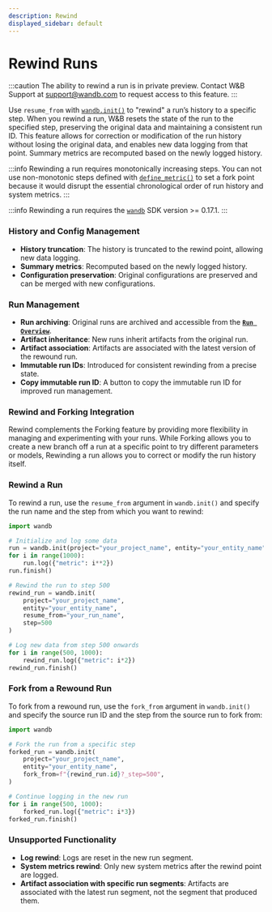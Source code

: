 ```yaml
---
description: Rewind
displayed_sidebar: default
---
```


# Rewind Runs
:::caution
The ability to rewind a run is in private preview. Contact W&B Support at support@wandb.com to request access to this feature.
:::

Use `resume_from` with [`wandb.init()`](https://docs.wandb.ai/ref/python/init) to "rewind" a run’s history to a specific step. When you rewind a run, W&B resets the state of the run to the specified step, preserving the original data and maintaining a consistent run ID. This feature allows for correction or modification of the run history without losing the original data, and enables new data logging from that point. Summary metrics are recomputed based on the newly logged history.

:::info
Rewinding a run requires monotonically increasing steps. You can not use non-monotonic steps defined with [`define_metric()`](https://docs.wandb.ai/ref/python/run#define_metric) to set a fork point because it would disrupt the essential chronological order of run history and system metrics.
:::

:::info
Rewinding a run requires the [`wandb`](https://pypi.org/project/wandb/) SDK version >= 0.17.1.
:::

### History and Config Management

- **History truncation**: The history is truncated to the rewind point, allowing new data logging.
- **Summary metrics**: Recomputed based on the newly logged history.
- **Configuration preservation**: Original configurations are preserved and can be merged with new configurations.

### Run Management

- **Run archiving**: Original runs are archived and accessible from the [**`Run Overview`**](https://docs.wandb.ai/guides/app/pages/run-page#overview-tab).
- **Artifact inheritance**: New runs inherit artifacts from the original run.
- **Artifact association**: Artifacts are associated with the latest version of the rewound run.
- **Immutable run IDs**: Introduced for consistent rewinding from a precise state.
- **Copy immutable run ID**: A button to copy the immutable run ID for improved run management.

### Rewind and Forking Integration

Rewind complements the Forking feature by providing more flexibility in managing and experimenting with your runs. While Forking allows you to create a new branch off a run at a specific point to try different parameters or models, Rewinding a run allows you to correct or modify the run history itself.

### Rewind a Run

To rewind a run, use the `resume_from` argument in `wandb.init()` and specify the run name and the step from which you want to rewind:

```python
import wandb

# Initialize and log some data
run = wandb.init(project="your_project_name", entity="your_entity_name")
for i in range(1000):
    run.log({"metric": i**2})
run.finish()

# Rewind the run to step 500
rewind_run = wandb.init(
    project="your_project_name",
    entity="your_entity_name",
    resume_from="your_run_name",
    step=500
)

# Log new data from step 500 onwards
for i in range(500, 1000):
    rewind_run.log({"metric": i*2})
rewind_run.finish()
```
### Fork from a Rewound Run

To fork from a rewound run, use the `fork_from` argument in `wandb.init()` and specify the source run ID and the step from the source run to fork from:

```python 
import wandb

# Fork the run from a specific step
forked_run = wandb.init(
    project="your_project_name",
    entity="your_entity_name",
    fork_from=f"{rewind_run.id}?_step=500",
)

# Continue logging in the new run
for i in range(500, 1000):
    forked_run.log({"metric": i*3})
forked_run.finish()
```

### Unsupported Functionality
- **Log rewind**: Logs are reset in the new run segment.
- **System metrics rewind**: Only new system metrics after the rewind point are logged.
- **Artifact association with specific run segments**: Artifacts are associated with the latest run segment, not the segment that produced them.

